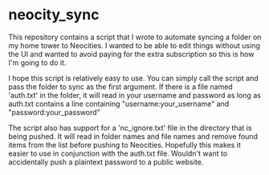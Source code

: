 # neocity_sync
This repository contains a script that I wrote to automate syncing a folder on my home tower to Neocities.
I wanted to be able to edit things without using the UI and wanted to avoid paying for the extra
subscription so this is how I'm going to do it.

I hope this script is relatively easy to use.
You can simply call the script and pass the folder to sync as the first argument.
If there is a file named 'auth.txt' in the folder, it will read in your
username and password as long as auth.txt contains a line containing
    "username:your_username"
and
    "password:your_password"

The script also has support for a 'nc_ignore.txt' file in the directory
that is being pushed. It will read in folder names and file names
and remove found items from the list before pushing to Neocities.
Hopefully this makes it easier to use in conjunction with the 
auth.txt file. Wouldn't want to accidentally push a plaintext
password to a public website.
